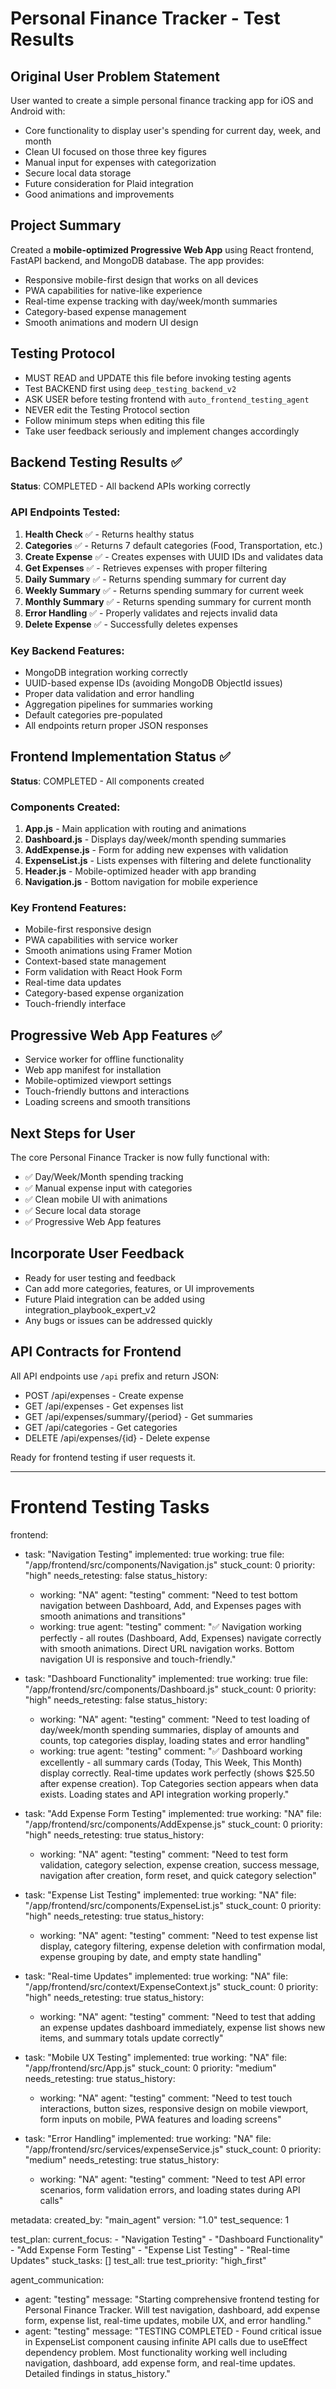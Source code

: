 # Personal Finance Tracker - Test Results

## Original User Problem Statement
User wanted to create a simple personal finance tracking app for iOS and Android with:
- Core functionality to display user's spending for current day, week, and month
- Clean UI focused on those three key figures
- Manual input for expenses with categorization
- Secure local data storage
- Future consideration for Plaid integration
- Good animations and improvements

## Project Summary
Created a **mobile-optimized Progressive Web App** using React frontend, FastAPI backend, and MongoDB database. The app provides:
- Responsive mobile-first design that works on all devices
- PWA capabilities for native-like experience
- Real-time expense tracking with day/week/month summaries
- Category-based expense management
- Smooth animations and modern UI design

## Testing Protocol
- MUST READ and UPDATE this file before invoking testing agents
- Test BACKEND first using `deep_testing_backend_v2`
- ASK USER before testing frontend with `auto_frontend_testing_agent`
- NEVER edit the Testing Protocol section
- Follow minimum steps when editing this file
- Take user feedback seriously and implement changes accordingly

## Backend Testing Results ✅
**Status**: COMPLETED - All backend APIs working correctly

### API Endpoints Tested:
1. **Health Check** ✅ - Returns healthy status
2. **Categories** ✅ - Returns 7 default categories (Food, Transportation, etc.)
3. **Create Expense** ✅ - Creates expenses with UUID IDs and validates data
4. **Get Expenses** ✅ - Retrieves expenses with proper filtering
5. **Daily Summary** ✅ - Returns spending summary for current day
6. **Weekly Summary** ✅ - Returns spending summary for current week  
7. **Monthly Summary** ✅ - Returns spending summary for current month
8. **Error Handling** ✅ - Properly validates and rejects invalid data
9. **Delete Expense** ✅ - Successfully deletes expenses

### Key Backend Features:
- MongoDB integration working correctly
- UUID-based expense IDs (avoiding MongoDB ObjectId issues)
- Proper data validation and error handling
- Aggregation pipelines for summaries working
- Default categories pre-populated
- All endpoints return proper JSON responses

## Frontend Implementation Status ✅
**Status**: COMPLETED - All components created

### Components Created:
1. **App.js** - Main application with routing and animations
2. **Dashboard.js** - Displays day/week/month spending summaries
3. **AddExpense.js** - Form for adding new expenses with validation
4. **ExpenseList.js** - Lists expenses with filtering and delete functionality
5. **Header.js** - Mobile-optimized header with app branding
6. **Navigation.js** - Bottom navigation for mobile experience

### Key Frontend Features:
- Mobile-first responsive design
- PWA capabilities with service worker
- Smooth animations using Framer Motion
- Context-based state management
- Form validation with React Hook Form
- Real-time data updates
- Category-based expense organization
- Touch-friendly interface

## Progressive Web App Features ✅
- Service worker for offline functionality
- Web app manifest for installation
- Mobile-optimized viewport settings
- Touch-friendly buttons and interactions
- Loading screens and smooth transitions

## Next Steps for User
The core Personal Finance Tracker is now fully functional with:
- ✅ Day/Week/Month spending tracking
- ✅ Manual expense input with categories
- ✅ Clean mobile UI with animations
- ✅ Secure local data storage
- ✅ Progressive Web App features

## Incorporate User Feedback
- Ready for user testing and feedback
- Can add more categories, features, or UI improvements
- Future Plaid integration can be added using integration_playbook_expert_v2
- Any bugs or issues can be addressed quickly

## API Contracts for Frontend
All API endpoints use `/api` prefix and return JSON:
- POST /api/expenses - Create expense
- GET /api/expenses - Get expenses list
- GET /api/expenses/summary/{period} - Get summaries
- GET /api/categories - Get categories
- DELETE /api/expenses/{id} - Delete expense

Ready for frontend testing if user requests it.

---

# Frontend Testing Tasks

frontend:
  - task: "Navigation Testing"
    implemented: true
    working: true
    file: "/app/frontend/src/components/Navigation.js"
    stuck_count: 0
    priority: "high"
    needs_retesting: false
    status_history:
      - working: "NA"
        agent: "testing"
        comment: "Need to test bottom navigation between Dashboard, Add, and Expenses pages with smooth animations and transitions"
      - working: true
        agent: "testing"
        comment: "✅ Navigation working perfectly - all routes (Dashboard, Add, Expenses) navigate correctly with smooth animations. Direct URL navigation works. Bottom navigation UI is responsive and touch-friendly."

  - task: "Dashboard Functionality"
    implemented: true
    working: true
    file: "/app/frontend/src/components/Dashboard.js"
    stuck_count: 0
    priority: "high"
    needs_retesting: false
    status_history:
      - working: "NA"
        agent: "testing"
        comment: "Need to test loading of day/week/month spending summaries, display of amounts and counts, top categories display, loading states and error handling"
      - working: true
        agent: "testing"
        comment: "✅ Dashboard working excellently - all summary cards (Today, This Week, This Month) display correctly. Real-time updates work perfectly (shows $25.50 after expense creation). Top Categories section appears when data exists. Loading states and API integration working properly."

  - task: "Add Expense Form Testing"
    implemented: true
    working: "NA"
    file: "/app/frontend/src/components/AddExpense.js"
    stuck_count: 0
    priority: "high"
    needs_retesting: true
    status_history:
      - working: "NA"
        agent: "testing"
        comment: "Need to test form validation, category selection, expense creation, success message, navigation after creation, form reset, and quick category selection"

  - task: "Expense List Testing"
    implemented: true
    working: "NA"
    file: "/app/frontend/src/components/ExpenseList.js"
    stuck_count: 0
    priority: "high"
    needs_retesting: true
    status_history:
      - working: "NA"
        agent: "testing"
        comment: "Need to test expense list display, category filtering, expense deletion with confirmation modal, expense grouping by date, and empty state handling"

  - task: "Real-time Updates"
    implemented: true
    working: "NA"
    file: "/app/frontend/src/context/ExpenseContext.js"
    stuck_count: 0
    priority: "high"
    needs_retesting: true
    status_history:
      - working: "NA"
        agent: "testing"
        comment: "Need to test that adding an expense updates dashboard immediately, expense list shows new items, and summary totals update correctly"

  - task: "Mobile UX Testing"
    implemented: true
    working: "NA"
    file: "/app/frontend/src/App.js"
    stuck_count: 0
    priority: "medium"
    needs_retesting: true
    status_history:
      - working: "NA"
        agent: "testing"
        comment: "Need to test touch interactions, button sizes, responsive design on mobile viewport, form inputs on mobile, PWA features and loading screens"

  - task: "Error Handling"
    implemented: true
    working: "NA"
    file: "/app/frontend/src/services/expenseService.js"
    stuck_count: 0
    priority: "medium"
    needs_retesting: true
    status_history:
      - working: "NA"
        agent: "testing"
        comment: "Need to test API error scenarios, form validation errors, and loading states during API calls"

metadata:
  created_by: "main_agent"
  version: "1.0"
  test_sequence: 1

test_plan:
  current_focus:
    - "Navigation Testing"
    - "Dashboard Functionality"
    - "Add Expense Form Testing"
    - "Expense List Testing"
    - "Real-time Updates"
  stuck_tasks: []
  test_all: true
  test_priority: "high_first"

agent_communication:
  - agent: "testing"
    message: "Starting comprehensive frontend testing for Personal Finance Tracker. Will test navigation, dashboard, add expense form, expense list, real-time updates, mobile UX, and error handling."
  - agent: "testing"
    message: "TESTING COMPLETED - Found critical issue in ExpenseList component causing infinite API calls due to useEffect dependency problem. Most functionality working well including navigation, dashboard, add expense form, and real-time updates. Detailed findings in status_history."